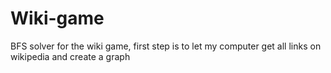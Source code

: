 # Wiki-game

BFS solver for the wiki game, first step is to let my computer get all links on wikipedia and create a graph

